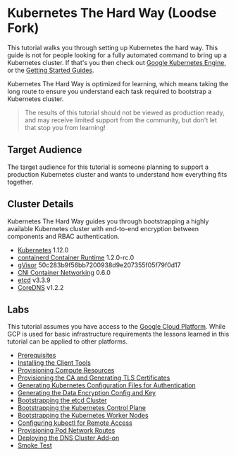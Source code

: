 # Kubernetes The Hard Way (Loodse Fork)

This tutorial walks you through setting up Kubernetes the hard way. This guide is not for people looking for a fully automated command to bring up a Kubernetes cluster. If that's you then check out [Google Kubernetes Engine](https://cloud.google.com/kubernetes-engine), or the [Getting Started Guides](http://kubernetes.io/docs/getting-started-guides/).

Kubernetes The Hard Way is optimized for learning, which means taking the long route to ensure you understand each task required to bootstrap a Kubernetes cluster.

> The results of this tutorial should not be viewed as production ready, and may receive limited support from the community, but don't let that stop you from learning!

## Target Audience

The target audience for this tutorial is someone planning to support a production Kubernetes cluster and wants to understand how everything fits together.

## Cluster Details

Kubernetes The Hard Way guides you through bootstrapping a highly available Kubernetes cluster with end-to-end encryption between components and RBAC authentication.

* [Kubernetes](https://github.com/kubernetes/kubernetes) 1.12.0
* [containerd Container Runtime](https://github.com/containerd/containerd) 1.2.0-rc.0
* [gVisor](https://github.com/google/gvisor) 50c283b9f56bb7200938d9e207355f05f79f0d17
* [CNI Container Networking](https://github.com/containernetworking/cni) 0.6.0
* [etcd](https://github.com/coreos/etcd) v3.3.9
* [CoreDNS](https://github.com/coredns/coredns) v1.2.2

## Labs

This tutorial assumes you have access to the [Google Cloud Platform](https://cloud.google.com). While GCP is used for basic infrastructure requirements the lessons learned in this tutorial can be applied to other platforms.

* [Prerequisites](docs/01-prerequisites.md)
* [Installing the Client Tools](docs/02-client-tools.md)
* [Provisioning Compute Resources](docs/03-compute-resources.md)
* [Provisioning the CA and Generating TLS Certificates](docs/04-certificate-authority.md)
* [Generating Kubernetes Configuration Files for Authentication](docs/05-kubernetes-configuration-files.md)
* [Generating the Data Encryption Config and Key](docs/06-data-encryption-keys.md)
* [Bootstrapping the etcd Cluster](docs/07-bootstrapping-etcd.md)
* [Bootstrapping the Kubernetes Control Plane](docs/08-bootstrapping-kubernetes-controllers.md)
* [Bootstrapping the Kubernetes Worker Nodes](docs/09-bootstrapping-kubernetes-workers.md)
* [Configuring kubectl for Remote Access](docs/10-configuring-kubectl.md)
* [Provisioning Pod Network Routes](docs/11-pod-network-routes.md)
* [Deploying the DNS Cluster Add-on](docs/12-dns-addon.md)
* [Smoke Test](docs/13-smoke-test.md)

